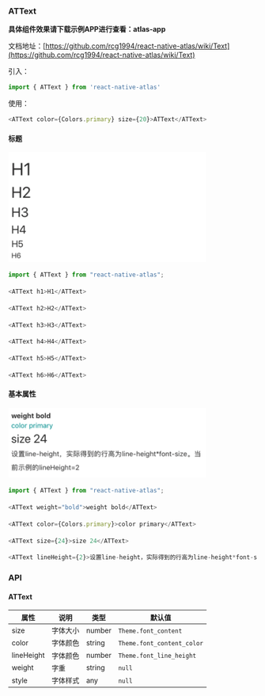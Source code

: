 ### ATText

**具体组件效果请下载示例APP进行查看：atlas-app**

文档地址：[https://github.com/rcg1994/react-native-atlas/wiki/Text](https://github.com/rcg1994/react-native-atlas/wiki/Text)

引入：

```javascript
import { ATText } from 'react-native-atlas'
```

使用：

```javascript
<ATText color={Colors.primary} size={20}>ATText</ATText>
```

#### 标题

<img src="https://github.com/rcg1994/light/raw/master/images/atals/text-01.png" width="400"/>

```javascript
import { ATText } from "react-native-atlas";

<ATText h1>H1</ATText>

<ATText h2>H2</ATText>

<ATText h3>H3</ATText>

<ATText h4>H4</ATText>

<ATText h5>H5</ATText>

<ATText h6>H6</ATText>
```

#### 基本属性

<img src="https://github.com/rcg1994/light/raw/master/images/atals/text-02.png" width="400"/>

```javascript
import { ATText } from "react-native-atlas";

<ATText weight="bold">weight bold</ATText>

<ATText color={Colors.primary}>color primary</ATText>

<ATText size={24}>size 24</ATText>

<ATText lineHeight={2}>设置line-height，实际得到的行高为line-height*font-size。当前示例的lineHeight=2</ATText>
```

### API

#### ATText

| 属性     | 说明                               | 类型 | 默认值 |
| -------- | ---------------------------------- | ---- | ------ |
| size | 字体大小 | number  | `Theme.font_content` |
| color | 字体颜色 | string  | `Theme.font_content_color` |
| lineHeight | 字体颜色 | number  | `Theme.font_line_height` |
| weight | 字重 | string  | `null` |
| style | 字体样式 | any  | `null` |

